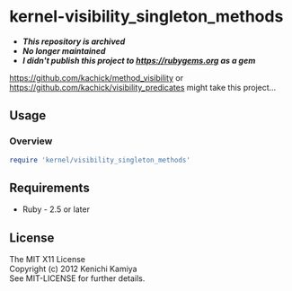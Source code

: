 kernel-visibility_singleton_methods
========================================

* ***This repository is archived***
* ***No longer maintained***
* ***I didn't publish this project to https://rubygems.org as a gem***

https://github.com/kachick/method_visibility or https://github.com/kachick/visibility_predicates might take this project...

Usage
-----

### Overview

```ruby
require 'kernel/visibility_singleton_methods'
```

Requirements
-------------

* Ruby - 2.5 or later

License
--------

The MIT X11 License  
Copyright (c) 2012 Kenichi Kamiya  
See MIT-LICENSE for further details.
